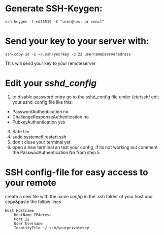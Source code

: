 
# Generate SSH-Keygen:
```
ssh-keygen -t ed25519 -C "user@host or email"
```

# Send your key to your server with:
``` 
ssh-copy-id -i ~/.ssh/yourkey -p 22 username@serveradress
``` 
This will send your key to your remoteserver 

# Edit your _sshd_config_
1. to disable password entry go to the sshd_config file under /etc/ssh/ 
edit your sshd_config file like this:

- PasswordAuthentication no
- ChallengeResponseAuthentication no
- PubkeyAuthentication yes

3. Safe file
4. sudo systemctl restart ssh
5. don't close your terminal yet
6. open a new terminal an test your config, if its not working out comment the PasswodAuthentication No from step 5

# SSH config-file for easy access to your remote
create a new file with the name _config_ in the .ssh folder of your host and copy&paste the follow lines 

```
Host Hostname
    HostName IPAdress
    Port 22
    User Username
    IdentityFile ~/.ssh/yourprivatekey
```    
